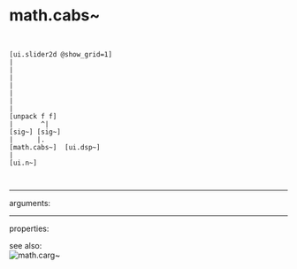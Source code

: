 # math.cabs~

```


[ui.slider2d @show_grid=1]
|
|
|
|
|
|
|
[unpack f f]
|       ^|
[sig~] [sig~]
|      |.
[math.cabs~]  [ui.dsp~]
|
[ui.n~]

            
```
---
arguments:


---
properties:


see also:<br>
![math.carg~]("img/object_math.carg~.png")
